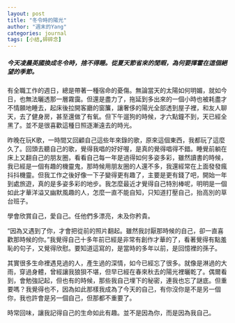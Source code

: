 ```yaml
---
layout: post
title: "冬令時的陽光"
author: "週末的Yang"
categories: journal
tags: [小结,碎碎念]
---
```


##### 今天凌晨英國換成冬令時，捨不得睡。從夏天節省來的閒暇，為何要揮霍在這個絕望的季節。

有全職工作的週日，總是帶著一種宿命的憂傷。無論當天的太陽如何明媚，就如今日，也無法曬透那一層霧靄。但還是盡力了，拖延到多出來的一個小時也被耗盡才不情願地睡去，起床後拉開客廳的窗簾，讓奢侈的陽光全部透到屋子裡，和友人聊天，去了健身房，甚至還做了有氧。但下午遛狗的時候，才六點鐘不到，天已經全黑了。並不是很喜歡這種日照逐漸遠去的時光。

昨晚在玩K歌，一時間又回顧自己這些年來錄的歌，原來這個東西，我都玩了這麼久了。回頭去聽自己的歌，覺得我唱的好好喔，是真的覺得唱得不錯。睡覺前躺在床上又翻自己的朋友圈，看看自己每一年是過得如何多姿多彩，雖然讀書的時候，我已經是一個有趣的機靈鬼，那時候用朋友圈的人還不多，我還經常在上面發發瘋抖抖機靈。但我工作之後好像一下子變得更有趣了，主要是更有錢了吧，開始一年到處旅遊，真的是多姿多彩的地步。我怎麼最近才覺得自己特別棒呢，明明是一個如此才華洋溢又幽默風趣的人，怎麼一直不能自知，只知道打壓自己，抬高別的草台班子。

學會欣賞自己，愛自己。任他們多漂亮，未及你矜貴。

“因為又遇到了你，才會把從前的照片翻起。雖然我討厭那時候的自己，卻一直喜歡那時候的你。”我覺得自己十多年前已經是非常有創作才華的了，看著覺得有點羞恥的句子，又覺得欣慰。要知道這寫的，是當時的多年以前，是回憶裡的孫子。

其實很多生命裡遇見過的人，產生過的深情，如今已經忘了很多。就像是淋過的大雨，穿過身體，曾經讓我狼狽不堪，但早已經在春來秋去的陽光裡曬乾了。偶爾看到，會勉強記起，但也有的時候，那些我自己埋下的秘密，連我也忘了謎底。但重要嗎？我覺得也不，因為如此那樣我成為了今天的自己，有你沒你是不是另一個你，我也許會是另一個自己，但那都不重要了。

時常回味，讓我記得自己的生命如此有趣。並不是因為你，而是因為我自己。